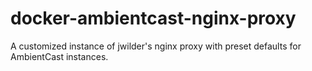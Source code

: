 # docker-ambientcast-nginx-proxy
A customized instance of jwilder's nginx proxy with preset defaults for AmbientCast instances.
